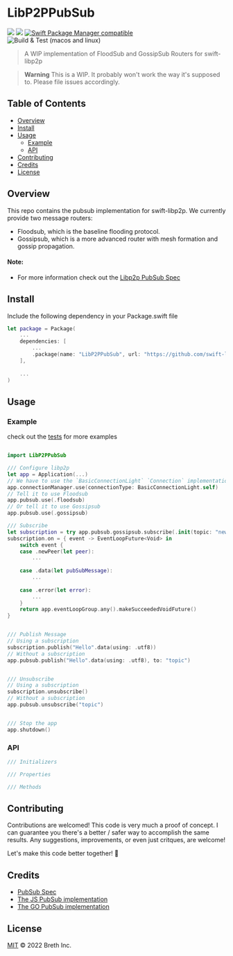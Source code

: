 # LibP2PPubSub

[![](https://img.shields.io/badge/made%20by-Breth-blue.svg?style=flat-square)](https://breth.app)
[![](https://img.shields.io/badge/project-libp2p-yellow.svg?style=flat-square)](http://libp2p.io/)
[![Swift Package Manager compatible](https://img.shields.io/badge/SPM-compatible-blue.svg?style=flat-square)](https://github.com/apple/swift-package-manager)
![Build & Test (macos and linux)](https://github.com/swift-libp2p/swift-libp2p-pubsub/actions/workflows/build+test.yml/badge.svg)

> A WIP implementation of FloodSub and GossipSub Routers for swift-libp2p

> **Warning**
> This is a WIP. It probably won't work the way it's supposed to. Please file issues accordingly.

## Table of Contents

- [Overview](#overview)
- [Install](#install)
- [Usage](#usage)
  - [Example](#example)
  - [API](#api)
- [Contributing](#contributing)
- [Credits](#credits)
- [License](#license)

## Overview
This repo contains the pubsub implementation for swift-libp2p. We currently provide two message routers:

- Floodsub, which is the baseline flooding protocol.
- Gossipsub, which is a more advanced router with mesh formation and gossip propagation.

#### Note:
- For more information check out the [Libp2p PubSub Spec](https://github.com/libp2p/specs/tree/master/pubsub) 

## Install

Include the following dependency in your Package.swift file
```Swift
let package = Package(
    ...
    dependencies: [
        ...
        .package(name: "LibP2PPubSub", url: "https://github.com/swift-libp2p/swift-libp2p-pubsub.git", .upToNextMajor(from: "0.0.1"))
    ],
    
    ...
)
```

## Usage

### Example 
check out the [tests]() for more examples

```Swift

import LibP2PPubSub

/// Configure libp2p
let app = Application(...)
// We have to use the `BasicConnectionLight` `Connection` implementation here! (the default `ARCConnection`, doesn't work due to the agressive timeout behaviour...)
app.connectionManager.use(connectionType: BasicConnectionLight.self)
// Tell it to use Floodsub
app.pubsub.use(.floodsub)
// Or tell it to use Gossipsub
app.pubsub.use(.gossipsub)

/// Subscribe
let subscription = try app.pubsub.gossipsub.subscribe(.init(topic: "news", signaturePolicy: .strictSign, validator: .acceptAll, messageIDFunc: .hashSequenceNumberAndFromFields))
subscription.on = { event -> EventLoopFuture<Void> in
    switch event {
    case .newPeer(let peer):
        ...
        
    case .data(let pubSubMessage):
        ...
        
    case .error(let error):
        ...
    }
    return app.eventLoopGroup.any().makeSucceededVoidFuture()
}


/// Publish Message
// Using a subscription
subscription.publish("Hello".data(using: .utf8))
// Without a subscription
app.pubsub.publish("Hello".data(using: .utf8), to: "topic")


/// Unsubscribe
// Using a subscription
subscription.unsubscribe()
// Without a subscription
app.pubsub.unsubscribe("topic")


/// Stop the app
app.shutdown()

```

### API
```Swift
/// Initializers

/// Properties

/// Methods

```

## Contributing

Contributions are welcomed! This code is very much a proof of concept. I can guarantee you there's a better / safer way to accomplish the same results. Any suggestions, improvements, or even just critques, are welcome! 

Let's make this code better together! 🤝

## Credits

- [PubSub Spec](https://github.com/libp2p/specs/tree/master/pubsub) 
- [The JS PubSub implementation](https://github.com/libp2p/js-libp2p-interfaces) 
- [The GO PubSub implementation](https://github.com/libp2p/go-libp2p-pubsub)

## License

[MIT](LICENSE) © 2022 Breth Inc.
